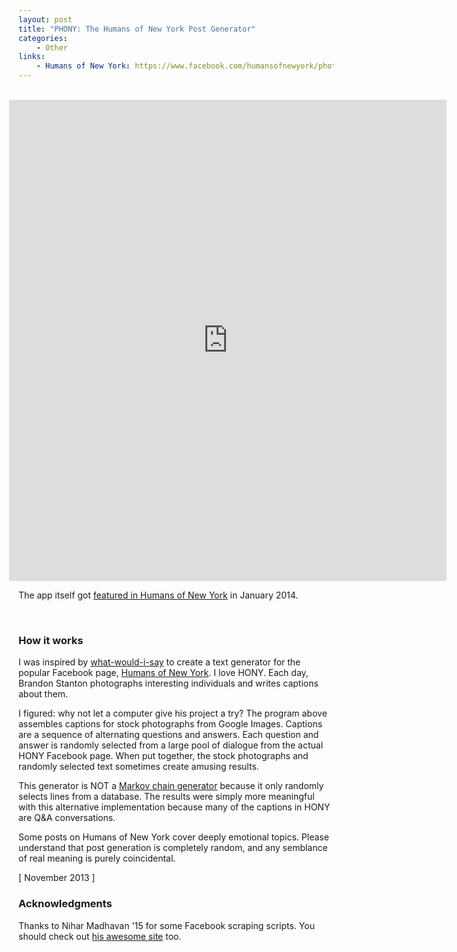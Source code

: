 ```yaml
---
layout: post
title: "PHONY: The Humans of New York Post Generator"
categories:
    - Other
links:
    - Humans of New York: https://www.facebook.com/humansofnewyork/photos/a.102107073196735.4429.102099916530784/586050984802339/
---
```


<br />

<iframe style="margin-left:-15px;" frameBorder="0" src="http://phonyapp.herokuapp.com/" width="700px" height="770px"></iframe> 

The app itself got <a target="_blank" href="https://www.facebook.com/humansofnewyork/photos/a.102107073196735.4429.102099916530784/586050984802339/?type=1">featured in Humans of New York</a> in January 2014.

<br />

### How it works

I was inspired by [what-would-i-say](http://what-would-i-say.com/) to create a text generator for the popular Facebook page, [Humans of New York](https://www.facebook.com/humansofnewyork). I love HONY. Each day, Brandon Stanton photographs interesting individuals and writes captions about them.

I figured: why not let a computer give his project a try? The program above assembles captions for stock photographs from Google Images. Captions are a sequence of alternating questions and answers. Each question and answer is randomly selected from a large pool of dialogue from the actual HONY Facebook page. When put together, the stock photographs and randomly selected text sometimes create amusing results.

This generator is NOT a [Markov chain generator](http://en.wikipedia.org/wiki/Markov_chain#Markov_text_generators) because it only randomly selects lines from a database. The results were simply more meaningful with this alternative implementation because many of the captions in HONY are Q&A conversations.

Some posts on Humans of New York cover deeply emotional topics. Please understand that post generation is completely random, and any semblance of real meaning is purely coincidental.

[ November 2013 ]

### Acknowledgments

Thanks to Nihar Madhavan '15 for some Facebook scraping scripts. You should check out [his awesome site](http://www.princeton.edu/~madhavan/) too.
